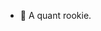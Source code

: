- 👋 A quant rookie.
<!---
frandyhuang/frandyhuang is a ✨ special ✨ repository because its `README.md` (this file) appears on your GitHub profile.
You can click the Preview link to take a look at your changes.
--->
